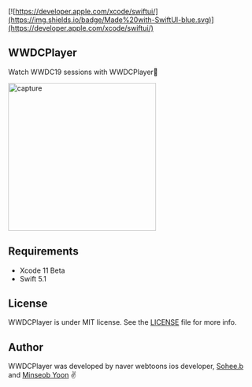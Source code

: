 [![https://developer.apple.com/xcode/swiftui/](https://img.shields.io/badge/Made%20with-SwiftUI-blue.svg)](https://developer.apple.com/xcode/swiftui/)  

## WWDCPlayer
Watch WWDC19 sessions with WWDCPlayer🤖

<img src="https://user-images.githubusercontent.com/35065894/59075834-bbcf0e80-890d-11e9-89af-4efcec1e2b0c.png" alt="capture" width="300"/>


## Requirements
- Xcode 11 Beta
- Swift 5.1

## License
WWDCPlayer is under MIT license. See the [LICENSE](https://github.com/YOONMS/WWDCPlayer/blob/master/LICENSE) file for more info.

## Author

WWDCPlayer was developed by naver webtoons ios developer, [Sohee.b](https://github.com/sohee-b) and [Minseob Yoon](https://github.com/yoonms) ✌️
